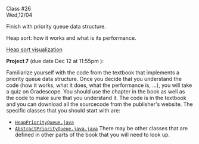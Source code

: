 <div class="lecture2">

<div class="column_date">
<p markdown="block">

Class #26 <br>
Wed,12/04

</p>
</div>
<div class="column_materials">
<p markdown="block">

Finish with priority queue data structure.

Heap sort: how it works and what is its performance.

[Heap sort visualization](https://www.cs.usfca.edu/~galles/visualization/HeapSort.html) 

</p>
</div>

<div class="column_assign">
<p markdown="block">



__Project 7__ (due date Dec 12 at 11:55pm ):

Familiarize yourself with the code from the textbook that implements a priority queue data structure.
Once you decide that you understand the
code (how it works, what it does,  what the performance is, ...), you will take a quiz on Gradescope. You should use the chapter in the book as well as the code
to make sure that you understand it. The code is in the textbook and you can download all
the sourcecode from the publisher's website. The specific classes that you should
start with are:
- [`HeapPriorityQueue.java`](hwk/HeapPriorityQueue.java)
- [`AbstractPriorityQueue.java.java`](hwk/AbstractPriorityQueue.java.java)
There may be other classes that are defined in other parts of the book that you will need
to look up.



</p>
</div>

</div>
